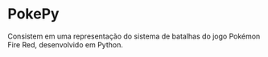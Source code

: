 # PokePy
Consistem em uma representação do sistema de batalhas do jogo Pokémon Fire Red, desenvolvido em Python.
